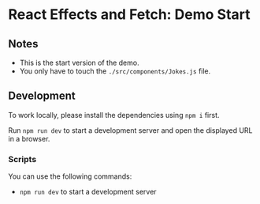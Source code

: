 # React Effects and Fetch: Demo Start

## Notes

- This is the start version of the demo.
- You only have to touch the `./src/components/Jokes.js` file.

## Development

To work locally, please install the dependencies using `npm i` first.

Run `npm run dev` to start a development server and open the displayed URL in a browser.



### Scripts

You can use the following commands:

- `npm run dev` to start a development server

